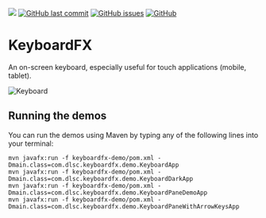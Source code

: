 [![](https://jitpack.io/v/guirak/KeyboardFX.svg)](https://jitpack.io/#guirak/KeyboardFX)
[![GitHub last commit](https://img.shields.io/github/last-commit/guirak/KeyboardFX)](https://github.com/guirak/KeyboardFX/commits/master)
[![GitHub issues](https://img.shields.io/github/issues/guirak/KeyboardFX)](https://github.com/guirak/KeyboardFX/issues)
[![GitHub](https://img.shields.io/github/license/guirak/KeyboardFX)](LICENSE)

# KeyboardFX

An on-screen keyboard, especially useful for touch applications (mobile, tablet).

![Keyboard](keyboardfx/docs/keyboard.png)

## Running the demos

You can run the demos using Maven by typing any of the following lines into your
terminal:

    mvn javafx:run -f keyboardfx-demo/pom.xml -Dmain.class=com.dlsc.keyboardfx.demo.KeyboardApp
    mvn javafx:run -f keyboardfx-demo/pom.xml -Dmain.class=com.dlsc.keyboardfx.demo.KeyboardDarkApp
    mvn javafx:run -f keyboardfx-demo/pom.xml -Dmain.class=com.dlsc.keyboardfx.demo.KeyboardPaneDemoApp
    mvn javafx:run -f keyboardfx-demo/pom.xml -Dmain.class=com.dlsc.keyboardfx.demo.KeyboardPaneWithArrowKeysApp
